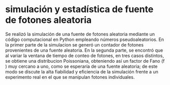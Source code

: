 # simulación y estadística de fuente de fotones aleatoria

Se realizó la simulación de una fuente de fotones aleatoria mediante un código computacional en Python
empleando números pseudoaleatorios. En la primer parte de la simulacion se generó un contador de fotones
provenientes de una fuente aleatoria. En la segunda parte, se encontró que al variar la ventana de tiempo de conteo
de fotones, en tres casos distintos, se obtiene una distribucion Poissoniana, obteniendo ası́ un factor de Fano (f )
muy cercano a uno, como se esperarı́a de una fuente aleatoria; de este modo se discute la alta fiabilidad y eficiencia
de la simulación frente a un experimento real en el que se manipulan fotones individuales.
